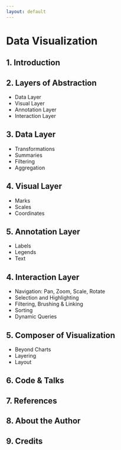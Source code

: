```yaml
---
layout: default
---
```


# Data Visualization

## 1. Introduction

## 2. Layers of Abstraction
- Data Layer
- Visual Layer
- Annotation Layer
- Interaction Layer

## 3. Data Layer
- Transformations
- Summaries
- Filtering
- Aggregation

## 4. Visual Layer
- Marks
- Scales
- Coordinates

## 5. Annotation Layer
- Labels
- Legends
- Text

## 4. Interaction Layer
- Navigation: Pan, Zoom, Scale, Rotate
- Selection and Highlighting
- Filtering, Brushing & Linking
- Sorting
- Dynamic Queries

## 5. Composer of Visualization
- Beyond Charts
- Layering
- Layout

## 6. Code & Talks

## 7. References

## 8. About the Author

## 9. Credits
